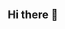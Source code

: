 ## Hi there 👋

<!--
**Chakodi/chakodi** is a ✨ _special_ ✨ repository because its `README.md` (this file) appears on your GitHub profile.



🔭 I’m currently working on getting up to speed on all things GitHub and what it means to be an excellent Hubber.
## - 🌱 I’m currently learning all the things (or trying to)!
## - 👯 I’m looking to collaborate on onboarding new Revenue team members, methodology, and skills enablement.
## - 🤔 I’m looking for help with all the things!
## - 💬 Ask me about my pets (two dogs and two cats)
## - 📫 How to reach me: @chakodi
## - 😄 Pronouns: she/her
## - ⚡ Fun fact: I grew up in Maui
-->
